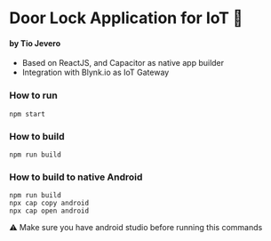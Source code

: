 # Door Lock Application for IoT 👾
#### by Tio Jevero

- Based on ReactJS, and Capacitor as native app builder
- Integration with Blynk.io as IoT Gateway

### How to run
```
npm start
```

### How to build
```
npm run build
```

### How to build to native Android 
```
npm run build
npx cap copy android
npx cap open android
```
⚠ Make sure you have android studio before running this commands
